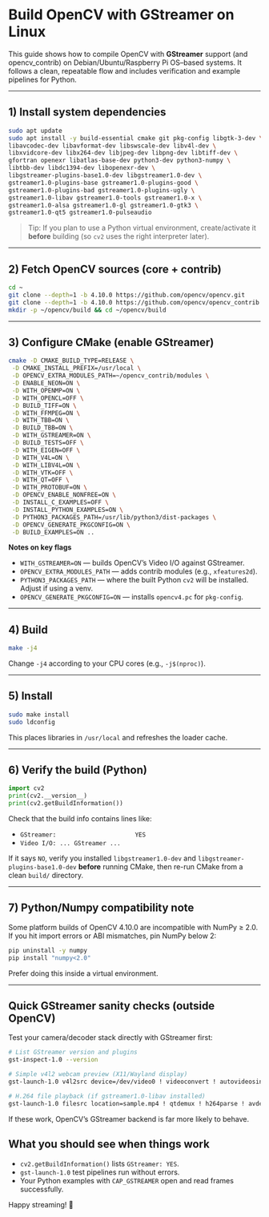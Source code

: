 # Build OpenCV with GStreamer on Linux

This guide shows how to compile OpenCV with **GStreamer** support (and opencv_contrib) on Debian/Ubuntu/Raspberry Pi OS–based systems. It follows a clean, repeatable flow and includes verification and example pipelines for Python.

---

## 1) Install system dependencies

```bash
sudo apt update
sudo apt install -y build-essential cmake git pkg-config libgtk-3-dev \
libavcodec-dev libavformat-dev libswscale-dev libv4l-dev \
libxvidcore-dev libx264-dev libjpeg-dev libpng-dev libtiff-dev \
gfortran openexr libatlas-base-dev python3-dev python3-numpy \
libtbb-dev libdc1394-dev libopenexr-dev \
libgstreamer-plugins-base1.0-dev libgstreamer1.0-dev \
gstreamer1.0-plugins-base gstreamer1.0-plugins-good \
gstreamer1.0-plugins-bad gstreamer1.0-plugins-ugly \
gstreamer1.0-libav gstreamer1.0-tools gstreamer1.0-x \
gstreamer1.0-alsa gstreamer1.0-gl gstreamer1.0-gtk3 \
gstreamer1.0-qt5 gstreamer1.0-pulseaudio
```

> Tip: If you plan to use a Python virtual environment, create/activate it **before** building (so `cv2` uses the right interpreter later).

---

## 2) Fetch OpenCV sources (core + contrib)

```bash
cd ~
git clone --depth=1 -b 4.10.0 https://github.com/opencv/opencv.git
git clone --depth=1 -b 4.10.0 https://github.com/opencv/opencv_contrib.git
mkdir -p ~/opencv/build && cd ~/opencv/build
```

---

## 3) Configure CMake (enable GStreamer)

```bash
cmake -D CMAKE_BUILD_TYPE=RELEASE \
 -D CMAKE_INSTALL_PREFIX=/usr/local \
 -D OPENCV_EXTRA_MODULES_PATH=~/opencv_contrib/modules \
 -D ENABLE_NEON=ON \
 -D WITH_OPENMP=ON \
 -D WITH_OPENCL=OFF \
 -D BUILD_TIFF=ON \
 -D WITH_FFMPEG=ON \
 -D WITH_TBB=ON \
 -D BUILD_TBB=ON \
 -D WITH_GSTREAMER=ON \
 -D BUILD_TESTS=OFF \
 -D WITH_EIGEN=OFF \
 -D WITH_V4L=ON \
 -D WITH_LIBV4L=ON \
 -D WITH_VTK=OFF \
 -D WITH_QT=OFF \
 -D WITH_PROTOBUF=ON \
 -D OPENCV_ENABLE_NONFREE=ON \
 -D INSTALL_C_EXAMPLES=OFF \
 -D INSTALL_PYTHON_EXAMPLES=ON \
 -D PYTHON3_PACKAGES_PATH=/usr/lib/python3/dist-packages \
 -D OPENCV_GENERATE_PKGCONFIG=ON \
 -D BUILD_EXAMPLES=ON ..
```

**Notes on key flags**

* `WITH_GSTREAMER=ON` — builds OpenCV’s Video I/O against GStreamer.
* `OPENCV_EXTRA_MODULES_PATH` — adds contrib modules (e.g., `xfeatures2d`).
* `PYTHON3_PACKAGES_PATH` — where the built Python `cv2` will be installed. Adjust if using a venv.
* `OPENCV_GENERATE_PKGCONFIG=ON` — installs `opencv4.pc` for `pkg-config`.

---

## 4) Build

```bash
make -j4
```

Change `-j4` according to your CPU cores (e.g., `-j$(nproc)`).

---

## 5) Install

```bash
sudo make install
sudo ldconfig
```

This places libraries in `/usr/local` and refreshes the loader cache.

---

## 6) Verify the build (Python)

```python
import cv2
print(cv2.__version__)
print(cv2.getBuildInformation())
```

Check that the build info contains lines like:

* `GStreamer:                      YES`
* `Video I/O: ... GStreamer ...`

If it says `NO`, verify you installed `libgstreamer1.0-dev` and `libgstreamer-plugins-base1.0-dev` **before** running CMake, then re-run CMake from a clean `build/` directory.

---

## 7) Python/Numpy compatibility note

Some platform builds of OpenCV 4.10.0 are incompatible with NumPy ≥ 2.0. If you hit import errors or ABI mismatches, pin NumPy below 2:

```bash
pip uninstall -y numpy
pip install "numpy<2.0"
```

Prefer doing this inside a virtual environment.

---

## Quick GStreamer sanity checks (outside OpenCV)

Test your camera/decoder stack directly with GStreamer first:

```bash
# List GStreamer version and plugins
gst-inspect-1.0 --version

# Simple v4l2 webcam preview (X11/Wayland display)
gst-launch-1.0 v4l2src device=/dev/video0 ! videoconvert ! autovideosink

# H.264 file playback (if gstreamer1.0-libav installed)
gst-launch-1.0 filesrc location=sample.mp4 ! qtdemux ! h264parse ! avdec_h264 ! videoconvert ! autovideosink
```

If these work, OpenCV’s GStreamer backend is far more likely to behave.


## What you should see when things work

* `cv2.getBuildInformation()` lists `GStreamer: YES`.
* `gst-launch-1.0` test pipelines run without errors.
* Your Python examples with `CAP_GSTREAMER` open and read frames successfully.

Happy streaming! 🎥

